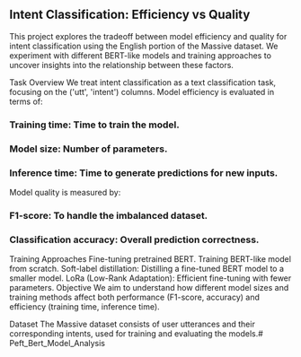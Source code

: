 ## Intent Classification: Efficiency vs Quality
This project explores the tradeoff between model efficiency and quality for intent classification using the English portion of the Massive dataset. We experiment with different BERT-like models and training approaches to uncover insights into the relationship between these factors.

Task Overview
We treat intent classification as a text classification task, focusing on the ('utt', 'intent') columns. Model efficiency is evaluated in terms of:

### Training time: Time to train the model.
### Model size: Number of parameters.
### Inference time: Time to generate predictions for new inputs.
Model quality is measured by:

### F1-score: To handle the imbalanced dataset.
### Classification accuracy: Overall prediction correctness.
Training Approaches
Fine-tuning pretrained BERT.
Training BERT-like model from scratch.
Soft-label distillation: Distilling a fine-tuned BERT model to a smaller model.
LoRa (Low-Rank Adaptation): Efficient fine-tuning with fewer parameters.
Objective
We aim to understand how different model sizes and training methods affect both performance (F1-score, accuracy) and efficiency (training time, inference time).

Dataset
The Massive dataset consists of user utterances and their corresponding intents, used for training and evaluating the models.# Peft_Bert_Model_Analysis
